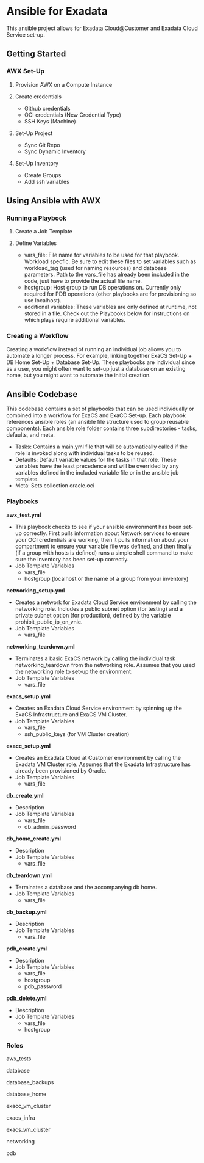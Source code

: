 # Ansible for Exadata

This ansible project allows for Exadata Cloud@Customer and Exadata Cloud Service set-up. 

## Getting Started

### AWX Set-Up

1. Provision AWX on a Compute Instance

2. Create credentials
    - Github credentials
    - OCI credentials (New Credential Type)
    - SSH Keys (Machine) 

2. Set-Up Project
    - Sync Git Repo
    - Sync Dynamic Inventory

3. Set-Up Inventory
    - Create Groups
    - Add ssh variables
    


## Using Ansible with AWX

### Running a Playbook
 
1. Create a Job Template

2. Define Variables
    - vars_file: File name for variables to be used for that playbook. Workload specfic. Be sure to edit these files to set variables such as workload_tag (used for naming resources) and database parameters. Path to the vars_file has already been included in the code, just have to provide the actual file name. 
    - hostgroup: Host group to run DB operations on. Currently only required for PDB operations (other playbooks are for provisioning so use localhost).
    - additional variables: These variables are only defined at runtime, not stored in a file. Check out the Playbooks below for instructions on which plays require additional variables.

### Creating a Workflow

Creating a workflow instead of running an individual job allows you to automate a longer process. For example, linking together ExaCS Set-Up + DB Home Set-Up + Database Set-Up. These playbooks are individual since as a user, you might often want to set-up just a database on an existing home, but you might want to automate the initial creation.


## Ansible Codebase

This codebase contains a set of playbooks that can be used individually or combined into a workflow for ExaCS and ExaCC Set-up. Each playbook references ansible roles (an ansible file structure used to group reusable components). Each ansible role folder contains three subdirectories - tasks, defaults, and meta. 

- Tasks: Contains a main.yml file that will be automatically called if the role is invoked along with individual tasks to be reused.
- Defaults: Default variable values for the tasks in that role. These variables have the least precedence and will be overrided by any variables defined in the included variable file or in the ansible job template. 
- Meta: Sets collection oracle.oci



### Playbooks

**awx_test.yml**
- This playbook checks to see if your ansible environment has been set-up correctly. First pulls information about Network services to ensure your OCI credentials are working, then it pulls information about your compartment to ensure your variable file was defined, and then finally (if a group with hosts is defined) runs a simple shell command to make sure the inventory has been set-up correctly.
- Job Template Variables
    - vars_file
    - hostgroup (localhost or the name of a group from your inventory)

**networking_setup.yml**
- Creates a network for Exadata Cloud Service environment by calling the networking role. Includes a public subnet option (for testing) and a private subnet option (for production), defined by the variable prohibit_public_ip_on_vnic.
- Job Template Variables
    - vars_file

**networking_teardown.yml**
- Terminates a basic ExaCS network by calling the individual task networking_teardown from the networking role. Assumes that you used the networking role to set-up the environment.
- Job Template Variables
    - vars_file

**exacs_setup.yml**
- Creates an Exadata Cloud Service environment by spinning up the ExaCS Infrastructure and ExaCS VM Cluster. 
- Job Template Variables
    - vars_file
    - ssh_public_keys (for VM Cluster creation)

**exacc_setup.yml**
- Creates an Exadata Cloud at Customer environment by calling the Exadata VM Cluster role. Assumes that the Exadata Infrastructure has already been provisioned by Oracle.
- Job Template Variables
    - vars_file

**db_create.yml**
- Description
- Job Template Variables
    - vars_file
    - db_admin_password

**db_home_create.yml**
- Description
- Job Template Variables
    - vars_file

**db_teardown.yml**
- Terminates a database and the accompanying db home.
- Job Template Variables
    - vars_file

**db_backup.yml**
- Description
- Job Template Variables
    - vars_file

**pdb_create.yml**
- Description
- Job Template Variables
    - vars_file
    - hostgroup
    - pdb_password

**pdb_delete.yml**
- Description
- Job Template Variables
    - vars_file
    - hostgroup


### Roles

awx_tests

database

database_backups

database_home

exacc_vm_cluster

exacs_infra

exacs_vm_cluster

networking

pdb